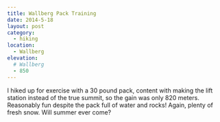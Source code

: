 ```yaml
---
title: Wallberg Pack Training
date: 2014-5-18
layout: post
category:
  - hiking
location:
  - Wallberg
elevation:
  # Wallberg
  - 850
---
```


I hiked up for exercise with a 30 pound pack, content with making the lift
station instead of the true summit, so the gain was only 820 meters. Reasonably
fun despite the pack full of water and rocks! Again, plenty of fresh snow.
Will summer ever come?
